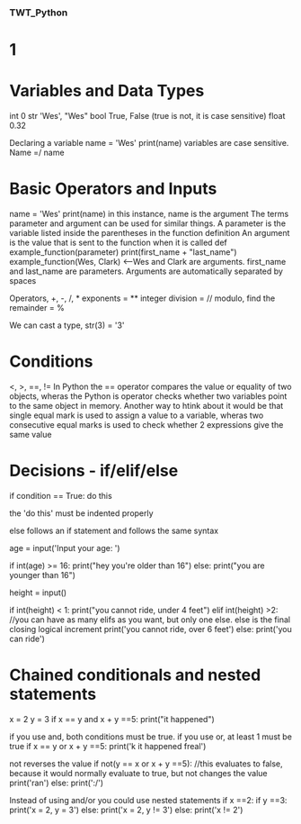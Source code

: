### TWT_Python

# 1

# Variables and Data Types
int 0
str 'Wes', "Wes"
bool True, False (true is not, it is case sensitive)
float 0.32

Declaring a variable
name = 'Wes'
print(name)
variables are case sensitive.  Name =/ name

# Basic Operators and Inputs
name = 'Wes'
print(name)  in this instance, name is the argument
The terms parameter and argument can be used for similar things.  A parameter is the variable listed inside the parentheses in the function definition
An argument is the value that is sent to the function when it is called
def example_function(parameter)
  print(first_name + "last_name")
example_function(Wes, Clark)  <--Wes and Clark are arguments.  first_name and last_name are parameters.  Arguments are automatically separated by spaces

Operators, +, -, /, *
exponents = **
integer division = //
modulo, find the remainder = %

We can cast a type, str(3) = '3'

# Conditions
<, >, ==, !=
In Python the == operator compares the value or equality of two objects, wheras the Python is operator checks whether two variables point to the same object in memory.  Another way to htink about it would be that single equal mark is used to assign a value to a variable, wheras two consecutive equal marks is used to check whether 2 expressions give the same value

# Decisions - if/elif/else
if condition == True:
  do this
  
the 'do this' must be indented properly

else follows an if statement and follows the same syntax

age = input('Input your age: ')

if int(age) >= 16:
  print("hey you're older than 16")
else:
  print("you are younger than 16")
  
height = input()

if int(height) < 1:
  print("you cannot ride, under 4 feet")
elif int(height) >2:
//you can have as many elifs as you want, but only one else.  else is the final closing logical increment
  print('you cannot ride, over 6 feet')
else:
  print('you can ride')
  
# Chained conditionals and nested statements
x = 2
y = 3
if x == y and x + y ==5:
  print("it happened")

if you use and, both conditions must be true.  if you use or, at least 1 must be true
if x == y or x + y ==5:
  print('k it happened freal')
  
not reverses the value
if not(y == x or x + y ==5):
//this evaluates to false, because it would normally evaluate to true, but not changes the value
  print('ran')
else:
  print(':/')
  
Instead of using and/or you could use nested statements
if x ==2:
  if y ==3:
    print('x = 2, y = 3')
  else:
    print('x = 2, y != 3')
else:
  print('x != 2')





